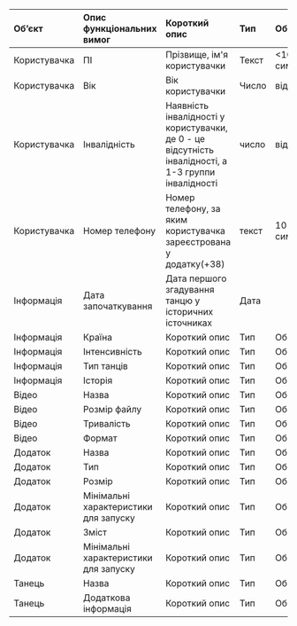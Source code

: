 |Об’єкт | Опис функціональних вимог |  	Короткий опис| Тип| 	Обмеження|
|:-------|:------------|:------------|:-----------|:--------|
|Користувачка | ПІ | Прізвище, ім'я користувачки  | Текст| 	<100 символів|
|Користувачка | Вік |  	Вік користувачки| Число| 	від 5 до 130|
|Користувачка| Інвалідність|  	Наявність інвалідності у користувачки, де 0 - це відсутність інвалідності, а 1-3 группи інвалідності| число | 	від 0 до 3|
|Користувачка | Номер телефону |  Номер телефону, за яким користувачка зареєстрована у додатку(+38)| текст| 	10 символів|
|Інформація |Дата започаткування |  	Дата першого згадування танцю у історичних істочниках | Дата| 	|
|Інформація |Країна |  	Короткий опис| Тип| 	Обмеження|
|Інформація |Інтенсивність |  	Короткий опис| Тип| 	Обмеження|
|Інформація |Тип танців |  	Короткий опис| Тип| 	Обмеження|
|Інформація |Історія |  	Короткий опис| Тип| 	Обмеження|
|Відео |Назва |  	Короткий опис| Тип| 	Обмеження|
|Відео |Розмір файлу |  	Короткий опис| Тип| 	Обмеження|
|Відео |Тривалість |  	Короткий опис| Тип| 	Обмеження|
|Відео |Формат|  	Короткий опис| Тип| 	Обмеження|
|Додаток |Назва|  	Короткий опис| Тип| 	Обмеження|
|Додаток |Тип|  	Короткий опис| Тип| 	Обмеження|
|Додаток |Розмір|  	Короткий опис| Тип| 	Обмеження|
|Додаток |Мінімальні характеристики для запуску|  	Короткий опис| Тип| 	Обмеження|
|Додаток |Зміст|  	Короткий опис| Тип| 	Обмеження|
|Додаток |Мінімальні характеристики для запуску|  	Короткий опис| Тип| 	Обмеження|
|Танець |Назва|  	Короткий опис| Тип| 	Обмеження|
|Танець |Додаткова інформація|  	Короткий опис| Тип| 	Обмеження|
